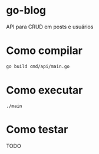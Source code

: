 # go-blog

API para CRUD em posts e usuários

# Como compilar

```bash
go build cmd/api/main.go
```

# Como executar

```
./main
```

# Como testar

TODO
